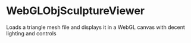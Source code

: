 # WebGLObjSculptureViewer
Loads a triangle mesh file and displays it in a WebGL canvas with decent lighting and controls
